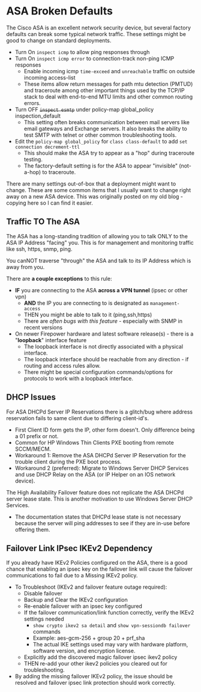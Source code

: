 # ASA Broken Defaults

The Cisco ASA is an excellent network security device, but several factory defaults can break some typical network traffic. 
These settings might be good to change on standard deployments.

* Turn On `inspect icmp` to allow ping responses through
* Turn On `inspect icmp error` to connection-track non-ping ICMP responses
  * Enable incoming icmp `time-exceed` and `unreachable` traffic on outside incoming access-list
  * These items allow return messages for path mtu detection (PMTUD) and traceroute among other
    important things used by the TCP/IP stack to deal with end-to-end MTU limits and other common routing errors.
* Turn OFF ~~`inspect esmtp`~~ under policy-map global_policy inspection_default
  * This setting often breaks communication between mail servers like email gateways and Exchange servers.
    It also breaks the ability to test SMTP with telnet or other common troubleshooting tools.
* Edit the `policy-map global_policy` for `class class-default` to add `set connection decrement-ttl`
  * This should make the ASA try to appear as a "hop" during traceroute testing.
  * The factory-default setting is for the ASA to appear "invisible" (not-a-hop) to traceroute.


There are many settings out-of-box that a deployment might want to change. 
These are some common items that I usually want to change right away on a new ASA device.
This was originally posted on my old blog - copying here so I can find it easier.

## Traffic TO The ASA

The ASA has a long-standing tradition of allowing you to talk ONLY to the ASA IP Address "facing" you.
This is for management and monitoring traffic like ssh, https, snmp, ping.

You canNOT traverse "through" the ASA and talk to its IP Address which is away from you.

There are **a couple exceptions** to this rule:
* **IF** you are connecting to the ASA **across a VPN tunnel** (ipsec or other vpn)
  * **AND** the IP you are connecting to is designated as `management-access`
  * THEN you might be able to talk to it (ping,ssh,https)
  * There are *often bugs with this feature* - especially with SNMP in recent versions
* On newer Firepower hardware and latest software release(s) - there is a "**loopback**" interface feature
  * The loopback interface is not directly associated with a physical interface.
  * The loopback interface should be reachable from any direction - if routing and access rules allow.
  * There might be special configuration commands/options for protocols to work with a loopback interface.

## DHCP Issues

For ASA DHCPd Server IP Reservations there is a glitch/bug where address reservation fails to same client due to differing client-id's.
* First Client ID form gets the IP, other form doesn't. Only difference being a 01 prefix or not.
* Common for HP Windows Thin Clients PXE booting from remote SCCM/MECM.
* Workaround 1: Remove the ASA DHCPd Server IP Reservation for the trouble client during the PXE boot process.
* Workaround 2 (preferred): Migrate to Windows Server DHCP Services and use DHCP Relay on the ASA (or IP Helper on an IOS network device).

The High Availability Failover feature does not replicate the ASA DHCPd server lease state. This is another motivation to use Windows Server DHCP Services.
* The documentation states that DHCPd lease state is not necessary because the server will ping addresses to see if they are in-use before offering them.

## Failover Link IPsec IKEv2 Dependency

If you already have IKEv2 Policies configured on the ASA, there is a good chance that enabling an ipsec key on the failover link will cause the failover communications to fail due to a Missing IKEv2 policy.
* To Troubleshoot (IKEv2 and failover feature outage required):
  * Disable failover
  * Backup and Clear the IKEv2 configuration
  * Re-enable failover with an ipsec key configured
  * If the failover communication/link function correctly, verify the IKEv2 settings needed
    * `show crypto ikev2 sa detail` and `show vpn-sessiondb failover` commands
    * Example: aes-gcm-256 + group 20 + prf_sha
    * The actual IKE settings used may vary with hardware platform, software version, and encryption license.
  * Explicitly add the discovered magic failover ipsec ikev2 policy
  * THEN re-add your other ikev2 policies you cleared out for troubleshooting.
* By adding the missing failover IKEv2 policy, the issue should be resolved and failover ipsec link protection should work correctly.
